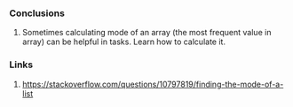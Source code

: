 ### Conclusions 
1. Sometimes calculating mode of an array (the most frequent value in array) can be
helpful in tasks. Learn how to calculate it.

### Links
1. https://stackoverflow.com/questions/10797819/finding-the-mode-of-a-list


